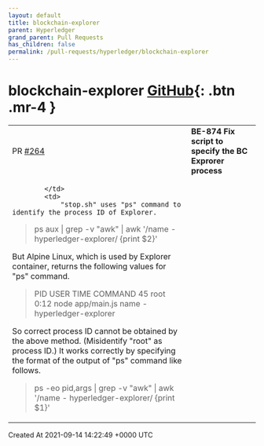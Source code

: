 ```yaml
---
layout: default
title: blockchain-explorer
parent: Hyperledger
grand_parent: Pull Requests
has_children: false
permalink: /pull-requests/hyperledger/blockchain-explorer
---
```


# blockchain-explorer <span class="fs-3 right-align">[GitHub](https://github.com/hyperledger/blockchain-explorer){: .btn .mr-4 }</span>


<div>
    <table>
        <tr>
            <td>
                PR <a href="https://github.com/hyperledger/blockchain-explorer/pull/264" class=".btn">#264</a>
            </td>
            <td>
                <b>
                    BE-874 Fix script to specify the BC Exprorer process
                </b>
            </td>
        </tr>
        <tr>
            <td>
                
            </td>
            <td>
                "stop.sh" uses "ps" command to identify the process ID of Explorer.

> ps aux | grep -v "awk" | awk '/name - hyperledger-explorer/ {print $2}'

But Alpine Linux, which is used by Explorer container, returns the following values for "ps" command.

> PID USER TIME COMMAND
> 45 root 0:12 node app/main.js name - hyperledger-explorer

So correct process ID cannot be obtained by the above method. (Misidentify "root" as process ID.)
It works correctly by specifying the format of the output of "ps" command like follows.

> ps -eo pid,args | grep -v "awk" | awk '/name - hyperledger-explorer/ {print $1}'
            </td>
        </tr>
    </table>
    <div class="right-align">
        Created At 2021-09-14 14:22:49 +0000 UTC
    </div>
</div>

